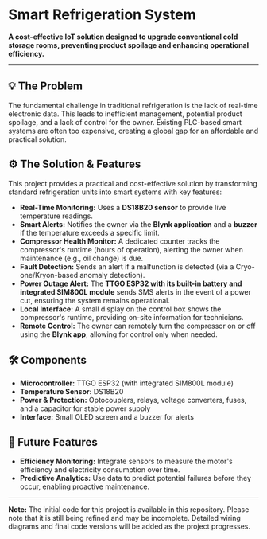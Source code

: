 # Smart Refrigeration System

**A cost-effective IoT solution designed to upgrade conventional cold storage rooms, preventing product spoilage and enhancing operational efficiency.**

---

## 💡 The Problem
The fundamental challenge in traditional refrigeration is the lack of real-time electronic data. This leads to inefficient management, potential product spoilage, and a lack of control for the owner. Existing PLC-based smart systems are often too expensive, creating a global gap for an affordable and practical solution.

## ⚙️ The Solution & Features
This project provides a practical and cost-effective solution by transforming standard refrigeration units into smart systems with key features:

- **Real-Time Monitoring:** Uses a **DS18B20 sensor** to provide live temperature readings.
- **Smart Alerts:** Notifies the owner via the **Blynk application** and a **buzzer** if the temperature exceeds a specific limit.
- **Compressor Health Monitor:** A dedicated counter tracks the compressor's runtime (hours of operation), alerting the owner when maintenance (e.g., oil change) is due.
- **Fault Detection:** Sends an alert if a malfunction is detected (via a Cryo-one/Kryon-based anomaly detection).
- **Power Outage Alert:** The **TTGO ESP32 with its built-in battery and integrated SIM800L module** sends SMS alerts in the event of a power cut, ensuring the system remains operational.
- **Local Interface:** A small display on the control box shows the compressor's runtime, providing on-site information for technicians.
- **Remote Control:** The owner can remotely turn the compressor on or off using the **Blynk app**, allowing for control only when needed.

## 🛠️ Components
- **Microcontroller:** TTGO ESP32 (with integrated SIM800L module)
- **Temperature Sensor:** DS18B20
- **Power & Protection:** Optocouplers, relays, voltage converters, fuses, and a capacitor for stable power supply
- **Interface:** Small OLED screen and a buzzer for alerts

## 🚀 Future Features
- **Efficiency Monitoring:** Integrate sensors to measure the motor's efficiency and electricity consumption over time.
- **Predictive Analytics:** Use data to predict potential failures before they occur, enabling proactive maintenance.

---

**Note:** The initial code for this project is available in this repository. Please note that it is still being refined and may be incomplete. Detailed wiring diagrams and final code versions will be added as the project progresses.
